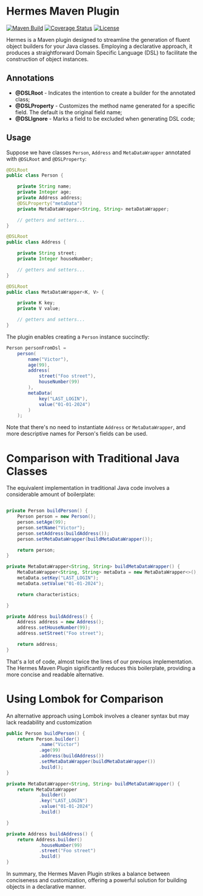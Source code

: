 # Hermes Maven Plugin
[![Maven Build](https://github.com/victorhsr/hermes-maven-plugin/workflows/Maven%20Build/badge.svg)](https://github.com/victorhsr/hermes-maven-plugin/actions?query=workflow%3A"Maven+Build")
[![Coverage Status](https://coveralls.io/repos/github/victorhsr/hermes-maven-plugin/badge.svg)](https://coveralls.io/github/victorhsr/hermes-maven-plugin)
[![License](https://img.shields.io/badge/License-MIT-blue.svg)](https://opensource.org/licenses/mit)

Hermes is a Maven plugin designed to streamline the generation of fluent object builders for your Java classes. Employing a declarative approach, it produces a straightforward Domain Specific Language (DSL) to facilitate the construction of object instances.


## Annotations

- **@DSLRoot** - Indicates the intention to create a builder for the annotated class;
- **@DSLProperty** - Customizes the method name generated for a specific field. The default is the original field name;
- **@DSLIgnore** - Marks a field to be excluded when generating DSL code;

## Usage
Suppose we have classes `Person`, `Address` and `MetaDataWrapper` annotated with `@DSLRoot` and `@DSLProperty`:

```Java
@DSLRoot
public class Person {

    private String name;
    private Integer age;
    private Address address;
    @DSLProperty("metaData")
    private MetaDataWrapper<String, String> metaDataWrapper;

    // getters and setters...
}

@DSLRoot
public class Address {

    private String street;
    private Integer houseNumber;

    // getters and setters...
}

@DSLRoot
public class MetaDataWrapper<K, V> {

    private K key;
    private V value;

    // getters and setters...
}
```

The plugin enables creating a `Person` instance succinctly:
```Java
Person personFromDsl = 
    person(
        name("Victor"),
        age(99),
        address(
            street("Foo street"),
            houseNumber(99)
        ),
        metaData(
            key("LAST_LOGIN"),
            value("01-01-2024")
        )
    );
````

Note that there's no need to instantiate `Address` or `MetaDataWrapper`, and more descriptive names for Person's fields can be used.

# Comparison with Traditional Java Classes

The equivalent implementation in traditional Java code involves a considerable amount of boilerplate:

```Java

private Person buildPerson() {
    Person person = new Person();
    person.setAge(99);
    person.setName("Victor");
    person.setAddress(buildAddress());
    person.setMetaDataWrapper(buildMetaDataWrapper());

    return person;
}

private MetaDataWrapper<String, String> buildMetaDataWrapper() {
    MetaDataWrapper<String, String> metaData = new MetaDataWrapper<>();
    metaData.setKey("LAST_LOGIN");
    metaData.setValue("01-01-2024");

    return characteristics;

}

private Address buildAddress() {
    Address address = new Address();
    address.setHouseNumber(99);
    address.setStreet("Foo street");

    return address;
}
```
That's a lot of code, almost twice the lines of our previous implementation. The Hermes Maven Plugin significantly reduces this boilerplate, providing a more concise and readable alternative.

# Using Lombok for Comparison

An alternative approach using Lombok involves a cleaner syntax but may lack readability and customization

```Java
public Person buildPerson() {
    return Person.builder()
            .name("Victor")
            .age(99)
            .address(buildAddress())
            .setMetaDataWrapper(buildMetaDataWrapper())
            .build();
}

private MetaDataWrapper<String, String> buildMetaDataWrapper() {
    return MetaDataWrapper
            .builder()
            .key("LAST_LOGIN")
            .value("01-01-2024")
            .build()

}

private Address buildAddress() {
    return Address.builder()
            .houseNumber(99)
            .street("Foo street")
            .build()
}
```
In summary, the Hermes Maven Plugin strikes a balance between conciseness and customization, offering a powerful solution for building objects in a declarative manner.
